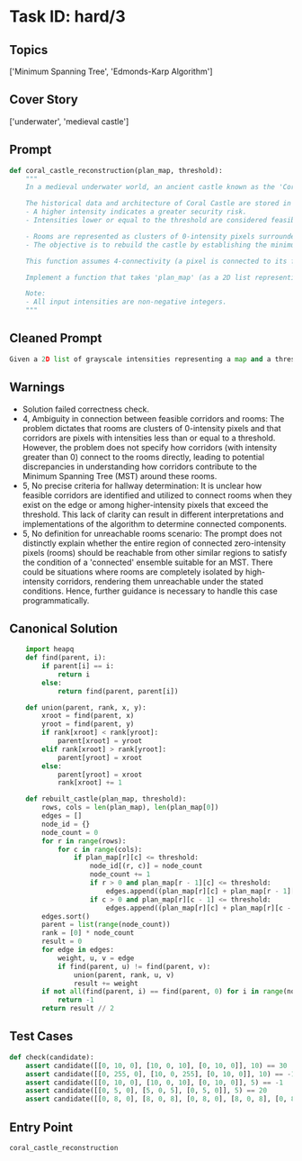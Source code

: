 # Task ID: hard/3

## Topics

['Minimum Spanning Tree', 'Edmonds-Karp Algorithm']

## Cover Story

['underwater', 'medieval castle']

## Prompt

```python
def coral_castle_reconstruction(plan_map, threshold):
    """
    In a medieval underwater world, an ancient castle known as the 'Coral Castle' has been devastated by a monstrous sea creature. The castle consists of rooms connected by corridors, each with a security level. The king wishes to rebuild the castle by reconnecting all the rooms with the minimum security risk, adhering to a constraint that no corridor's security level exceeds a given threshold due to the potential risk of future attacks.

    The historical data and architecture of Coral Castle are stored in a grayscale 'plan_map' where each pixel represents potential corridors and rooms. The intensity of a pixel indicates the security level of that potential corridor:
    - A higher intensity indicates a greater security risk.
    - Intensities lower or equal to the threshold are considered feasible corridors.

    - Rooms are represented as clusters of 0-intensity pixels surrounded by feasible corridors.
    - The objective is to rebuild the castle by establishing the minimum spanning tree (MST) of feasible corridors, ensuring all rooms are connected without any standalone components.

    This function assumes 4-connectivity (a pixel is connected to its four orthogonal neighboring pixels) for corridors, despite the 8-connectivity used for determining neighboring rooms or areas through all eight surrounding pixels.

    Implement a function that takes 'plan_map' (as a 2D list representing grayscale intensities), and a 'threshold' as inputs, and returns the total security risk (sum of the selected corridors' intensities) of the rebuilt minimum spanning tree or returns -1 if it's not feasible to connect all rooms in a single component.

    Note:
    - All input intensities are non-negative integers.
    """

```

## Cleaned Prompt

```python
Given a 2D list of grayscale intensities representing a map and a threshold, create a function that calculates the minimum spanning tree of feasible corridors (where feasible corridors are defined by having an intensity less than or equal to the threshold). Each room is marked as a pixel with intensity 0 surrounded by feasible corridors. Calculate the total risk (sum of intensities) of the minimum spanning tree connecting all rooms without exceeding the threshold, or return -1 if it's not possible.
```

## Warnings

- Solution failed correctness check.
- 4, Ambiguity in connection between feasible corridors and rooms: The problem dictates that rooms are clusters of 0-intensity pixels and that corridors are pixels with intensities less than or equal to a threshold. However, the problem does not specify how corridors (with intensity greater than 0) connect to the rooms directly, leading to potential discrepancies in understanding how corridors contribute to the Minimum Spanning Tree (MST) around these rooms.
- 5, No precise criteria for hallway determination: It is unclear how feasible corridors are identified and utilized to connect rooms when they exist on the edge or among higher-intensity pixels that exceed the threshold. This lack of clarity can result in different interpretations and implementations of the algorithm to determine connected components.
- 5, No definition for unreachable rooms scenario: The prompt does not distinctly explain whether the entire region of connected zero-intensity pixels (rooms) should be reachable from other similar regions to satisfy the condition of a 'connected' ensemble suitable for an MST. There could be situations where rooms are completely isolated by high-intensity corridors, rendering them unreachable under the stated conditions. Hence, further guidance is necessary to handle this case programmatically.

## Canonical Solution

```python
    import heapq
    def find(parent, i):
        if parent[i] == i:
            return i
        else:
            return find(parent, parent[i])

    def union(parent, rank, x, y):
        xroot = find(parent, x)
        yroot = find(parent, y)
        if rank[xroot] < rank[yroot]:
            parent[xroot] = yroot
        elif rank[xroot] > rank[yroot]:
            parent[yroot] = xroot
        else:
            parent[yroot] = xroot
            rank[xroot] += 1

    def rebuilt_castle(plan_map, threshold):
        rows, cols = len(plan_map), len(plan_map[0])
        edges = []
        node_id = {}
        node_count = 0
        for r in range(rows):
            for c in range(cols):
                if plan_map[r][c] <= threshold:
                    node_id[(r, c)] = node_count
                    node_count += 1
                    if r > 0 and plan_map[r - 1][c] <= threshold:
                        edges.append((plan_map[r][c] + plan_map[r - 1][c], node_id[(r, c)], node_id[(r - 1, c)]))
                    if c > 0 and plan_map[r][c - 1] <= threshold:
                        edges.append((plan_map[r][c] + plan_map[r][c - 1], node_id[(r, c)], node_id[(r, c - 1)]))
        edges.sort()
        parent = list(range(node_count))
        rank = [0] * node_count
        result = 0
        for edge in edges:
            weight, u, v = edge
            if find(parent, u) != find(parent, v):
                union(parent, rank, u, v)
                result += weight
        if not all(find(parent, i) == find(parent, 0) for i in range(node_count)):
            return -1
        return result // 2
```

## Test Cases

```python
def check(candidate):
    assert candidate([[0, 10, 0], [10, 0, 10], [0, 10, 0]], 10) == 30
    assert candidate([[0, 255, 0], [10, 0, 255], [0, 10, 0]], 10) == -1
    assert candidate([[0, 10, 0], [10, 0, 10], [0, 10, 0]], 5) == -1
    assert candidate([[0, 5, 0], [5, 0, 5], [0, 5, 0]], 5) == 20
    assert candidate([[0, 8, 0], [8, 0, 8], [0, 8, 0], [8, 0, 8], [0, 8, 0]], 8) == 56
```

## Entry Point

`coral_castle_reconstruction`

